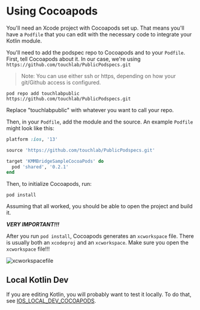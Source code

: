 # Using Cocoapods

You'll need an Xcode project with Cocoapods set up. That means you'll have a `Podfile` that you can edit with the necessary code to integrate your Kotlin module.

You'll need to add the podspec repo to Cocoapods and to your `Podfile`. First, tell Cocoapods about it. In our case, we're using `https://github.com/touchlab/PublicPodspecs.git`

> Note: You can use either ssh or https, depending on how your git/Github access is configured.

```shell
pod repo add touchlabpublic https://github.com/touchlab/PublicPodspecs.git
```

Replace "touchlabpublic" with whatever you want to call your repo.

Then, in your `Podfile`, add the module and the source. An example `Podfile` might look like this:

```ruby
platform :ios, '13'

source 'https://github.com/touchlab/PublicPodspecs.git'

target 'KMMBridgeSampleCocoaPods' do
  pod 'shared', '0.2.1'
end

```

Then, to initialize Cocoapods, run:

```shell
pod install
```

Assuming that all worked, you should be able to open the project and build it.

***VERY IMPORTANT!!!***

After you run `pod install`, Cocoapods generates an `xcworkspace` file. There is usually both an `xcodeproj` and an `xcworkspace`. Make sure you open the `xcworkspace` file!!!

![xcworkspacefile](https://tl-navigator-images.s3.us-east-1.amazonaws.com/docimages/2022-10-06_09-11-xcworkspacefile.png)

## Local Kotlin Dev

If you are editing Kotlin, you will probably want to test it locally. To do that, see  [IOS_LOCAL_DEV_COCOAPODS](02_IOS_LOCAL_DEV_COCOAPODS.md).